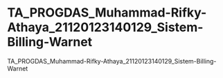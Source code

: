 # TA_PROGDAS_Muhammad-Rifky-Athaya_21120123140129_Sistem-Billing-Warnet
TA_PROGDAS_Muhammad-Rifky-Athaya_21120123140129_Sistem-Billing-Warnet
